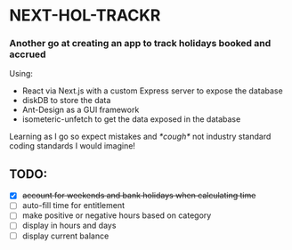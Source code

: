 # NEXT-HOL-TRACKR

### Another go at creating an app to track holidays booked and accrued

Using:

- React via Next.js with a custom Express server to expose the database
- diskDB to store the data
- Ant-Design as a GUI framework
- isometeric-unfetch to get the data exposed in the database

Learning as I go so expect mistakes and _\*cough\*_ not industry standard coding standards I would imagine!

## TODO:

- [x] ~~account for weekends and bank holidays when calculating time~~
- [ ] auto-fill time for entitlement
- [ ] make positive or negative hours based on category
- [ ] display in hours and days
- [ ] display current balance
